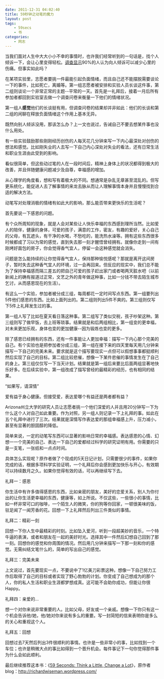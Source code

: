 ```yaml
---
date: 2011-12-31 04:02:40
title: 59秒钟之动笔的魔力
layout: post
tags:
    - 59secs
    - 书
categories:
    - 网志
---
```

当我们面对人生中大大小小不幸的事情时，也许我们经常听到的一句话是，找个人倾诉一下，会让心里变得轻松。<a href="http://www.ecsa.ucl.ac.be/personnel/zech/Gedrad%20&amp;%20Gezondheid_1998.pdf">调查显示</a>90%的人认为向人倾诉可以减少心里的伤痛。但事实如此吗？

在某项实验里，志愿者要挑一件最能引起负面情绪，而且自己还不能摆脱需要谈论一下的事件，比如死亡，离婚等。第一组志愿者被安排和实验人员长谈这件事，第二组则谈论一个非常正常的主题--平常的一天。首先是一礼拜后，接着一月后所有参加者都回到实验室去做一个调查问卷来衡量一下他们的情绪状况。

第一组人<strong>感觉</strong>他们的长谈挺有用，但调查问卷的结果却并非如此：他们的长谈和第二组的闲聊在释放负面情绪这个作用上基本无异。

既然向别人倾诉没用，那该怎么办？上一文也说过，告诫自己不要去想某件事也没什么用处。

有一些实验鼓励那些刚刚经历创伤的人每天花几分钟来写一下内心最深处对创伤的想法和感觉。比如刚失业的人去写一下自己内心深处对失业的看法，还有日常生活和职业生涯由此受到的影响。

看似很简单，但这些动过笔的人在一段时间后，精神上身体上的状况都得到极大的改善，并且伴随健康问题减少及自尊，幸福感的增加。

从心理学的角度看，想和写有着极大的不同。想通常是杂乱无章甚至混乱的。但写更系统化，能促进人去了解事情的来龙去脉从而让人理解事情本身并且慢慢找到合适的解决方法。

动笔写对处理消极的情绪有如此大的影响，那么能否带来更快乐的生活呢？

首先要说一下感恩的问题。

有个众所周知的现象，就是人会对某些让人快乐幸福的东西感到理所当然。比如爱人的陪伴，健康的身体，可爱的孩子，满意的工作，密友，有趣的爱好，关心自己的父母，有瓦遮头，有干净的水喝，不愁吃的，能洗热水澡等。拥有这些东西很多时候都成了习以为常的感觉，直到失去那一刻才醒悟曾经拥有。就像你走到一间有刚烤好面包的房子，你会觉得香气宜人，停留一会这种感觉就会消失。

问题是怎么能持续的让你觉得香气宜人，保持那种愉悦感呢？那就是离开这间房子，暂时失去这种香气宜人的环境，过一会再回来。但反应的现实中，我们总不能为了保持幸福感而隔三差五的把自己可爱的孩子赶出家门或者喝两天脏水吧（以前新闻上的确有报道过正常，文艺之外的青年做这种事，比如一分钱不带去陌生城市乞讨，从而感恩现在的生活）。

有这么一个实验，参加者被分成三组，每周都花一定时间写点东西。第一组要列出5件他们感恩的东西。比如上面列出的。第二组则列出5件不爽的。第三组则仅写下5件上礼拜发生过的事。

第一组人写了比如在夏天看日落这种事。第二组写了类似交税，孩子吵架这种。第三组则写了做早饭，去上班等琐事。结果就是和后两组相比，第一组变的更幸福，对未来更加乐观，身体也变的更加健康--因为锻炼也变的更多。

除了感恩已经拥有的东西，还有一件事能让人更加幸福：描写一下内心那个完美的自己。有个实验也是把参加者分成三组，第一组在接下来的四天里每天用几分钟来描写一下自己的完美未来。要求就是这个描写要现实一点但可以假想事事都挺顺利然后实现了自己的目标。第二组比较悲催，想像一下某件悲催的事情发生在了自己的身上。第三组仅仅写一下当天计划。结果就是第一组后来要比后面两组显著地快乐好多。在后续实验中，第一组改成了描写曾经的最精彩的经历，也有相同的结果。

“如果写，请深情”

爱有益于身心健康。但接受爱，表达爱哪个有益还是两者都有益？

Arizona州立大学的研究人员让志愿者挑一个他们深爱的人并且用20分钟写一下为什么这个人对自己如此重要。作为对照，另一组人则记录一下上礼拜的事。如此在五个礼拜中进行了三次。结果就是深情写作表达爱的那组幸福感上升，压力减小，甚至有显著的胆固醇的降低。

简单来说，一定的动笔写东西可以显著的影响日常的幸福感。表达感恩的心情、幻想一一个完美的自己、表达一下自己的爱都经过科学的研究证明有用。你需要的只是一支笔，一张纸和一点点时间。

具体怎么实现呢？原作者做了个现成的5天日记计划，只需要很少的事件，如果你完成的话，根据多项科学实验证明，一个礼拜后你会感到更加快乐与开心，有效期可以持续数月之久。如果你觉得有效的话，可以再继续写下去。

礼拜一：感恩

你生活中有许多值得感恩的东西，比如亲密的朋友，美好的恋爱关系，别人为你付出的让你生活更幸福的东西，健康等，如上所说。不仅这些，一些很小的事情，比如一杯非常可口的咖啡，一个陌生人的微笑，你的狗等你回家，一顿很美味的饭，驻足闻了一闻芳香的花。回想一下上礼拜然后列出三件类似的事情。

礼拜二：精彩一刻

回想一下你人生中最精彩的时刻。比如坠入爱河，听到一段超美妙的音乐，一个特牛逼的表演，或者和朋友在一起的美好时光。选择其中一件然后幻想自己回到了那一刻。回想你的感觉和你周围的情况。然后用几分钟来描写一下那一刻和你的感觉。无需纠结文笔什么的，简单的写出自己的感觉。

礼拜三：完美未来

上文说过，首先要现实一点，不要说中了1亿美刀彩票这种。想像一下自己努力工作后取得了自己的目标或者实现了野心勃勃的计划。你变成了自己想成为的那个人，你的私人生活和职业生涯都梦想成真。这可能不会助你成功，但能让你很Happy。

礼拜四：亲爱的...

想一个对你来说非常重要的人。比如父母，好友或一个亲戚。想像一下你只有这一个机会告诉他/她，他/她对你来说有多么的重要。写一封简短的信来表明你是多么的关心和重视这个人。

礼拜五：回想

回想过去7天然后列出3件很顺利的事情。也许是一些非常小的事，比如找到一个车位；也许是稍微大点的事比如得到一个晋升机会。每件事记下一句你觉得那件事为什么会如此顺利。

最后继续推荐这本书：《<a href="http://amzn.com/0307273407">59 Seconds: Think a Little, Change a Lot</a>》，原作者blog：<a href="http://richardwiseman.wordpress.com/">http://richardwiseman.wordpress.com/</a>